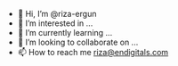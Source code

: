 - 👋 Hi, I’m @riza-ergun
- 👀 I’m interested in ...
- 🌱 I’m currently learning ...
- 💞️ I’m looking to collaborate on ...
- 📫 How to reach me riza@endigitals.com
